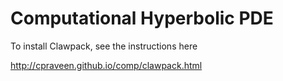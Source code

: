 # Computational Hyperbolic PDE

To install Clawpack, see the instructions here

http://cpraveen.github.io/comp/clawpack.html
